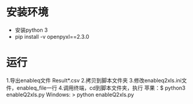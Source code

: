 # 安装环境
- 安装python 3
- pip install -v openpyxl==2.3.0


# 运行
1.导出enableq文件 Result*.csv
2.拷贝到脚本文件夹
3.修改enableq2xls.ini文件，enableq_file一行
4.调用终端，cd到脚本文件夹，执行
苹果：$ python3 enableQ2xls.py 
Windows: > python enableQ2xls.py

